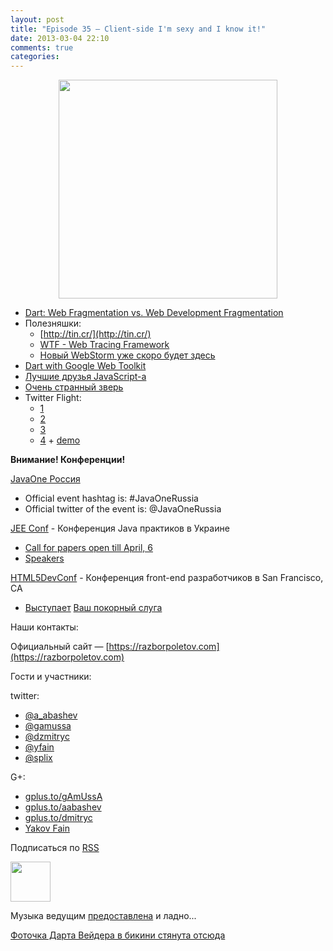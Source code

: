 ```yaml
---
layout: post
title: "Episode 35 — Client-side I'm sexy and I know it!"
date: 2013-03-04 22:10
comments: true
categories: 
---
```


<div class="separator" style="clear: both; text-align: center;">
<a href="https://razborpoletov.com/images/razbor_35_text.jpg" imageanchor="1" style="margin-left: 1em; margin-right: 1em;"><img border="0" height="350" src="https://razborpoletov.com/images/razbor_35_text.jpg" width="350" /></a></div>


 - [Dart: Web Fragmentation vs. Web Development Fragmentation](http://zef.me/4835/dart-web-fragmentation-vs-web-development-fragmentation)
 - Полезняшки:
     - [http://tin.cr/](http://tin.cr/)
     - [WTF - Web Tracing Framework](https://github.com/google/tracing-framework) 
     - [Новый WebStorm уже скоро будет здесь ](http://www.jetbrains.com/webstorm/nextversion/index.html )
 - [Dart with Google Web Toolkit](http://news.dartlang.org/2013/02/dart-with-google-web-toolkit.html?m=1)
 - [Лучшие друзья JavaScript-а](http://smthngsmwhr.wordpress.com/2013/02/25/javascript-and-friends-coffeescript-dart-and-typescript/
)
- [Очень странный зверь](http://wiki.apidesign.org/wiki/Bck2Brwsr)
- Twitter Flight:
     - [1](http://engineering.twitter.com/2013/01/introducing-flight-web-application.html)
     - [2](http://twitter.github.com/flight/)
     - [3](http://www.infoq.com/news/2013/02/Twitter-Flight)
     - [4](https://github.com/addyosmani/todomvc/tree/gh-pages/dependency-examples/flight) + [demo](http://todomvc.com/dependency-examples/flight/)

**Внимание! Конференции!**

[JavaOne Россия](http://javaone.ru)

- Official event hashtag is: #JavaOneRussia
- Official twitter of the event is: @JavaOneRussia 

[JEE Conf](http://jeeconf.com) - Конференция Java практиков в Украине

- [Call for papers open till April, 6](https://docs.google.com/spreadsheet/viewform?formkey=dHR5NjhBU2M3OVQyX1djV29fY0FSbXc6MA)
- [Speakers](http://jeeconf.com/speakers/)

[HTML5DevConf](http://html5devconf.com/) - Конференция front-end разработчиков в San Francisco, CA
- [Выступает](http://html5devconf.com/sessions.html#v_gamov) [Ваш покорный слуга](http://html5devconf.com/speakers.html#v_gamov)

Наши контакты:

Официальный сайт — [https://razborpoletov.com](https://razborpoletov.com)

Гости и участники:

twitter: 

 * [@a_abashev](https://twitter.com/#!/a_abashev) 
 * [@gamussa](https://twitter.com/#!/gamussa)
 * [@dzmitryc](https://twitter.com/#!/dzmitryc)
 * [@yfain](https://twitter.com/yfain)
 * [@splix](https://twitter.com/splix)

G+:

 * [gplus.to/gAmUssA](http://gplus.to/gAmUssA) 
 * [gplus.to/aabashev](http://gplus.to/aabashev) 
 * [gplus.to/dmitryc](http://gplus.to/dmitryc)
 * [Yakov Fain](https://plus.google.com/116033097136007429330/posts)

<!-- player goes here-->

<audio preload="none">
  <source src="http://traffic.libsyn.com/razborpoletov/razbor_35.mp3" type="audio/mp3" />
  Your browser does not support the audio tag.
</audio>

Подписаться по [RSS](http://feeds.feedburner.com/razbor-podcast)

<!-- episode file link goes here-->
<a href="http://traffic.libsyn.com/razborpoletov/razbor_35.mp3" imageanchor="1" style="clear: left; margin-bottom: 1em; margin-left: auto; margin-right: 2em;"><img border="0" height="64" src="http://2.bp.blogspot.com/-qkfh8Q--dks/T0gixAMzuII/AAAAAAAAHD0/O5LbF3vvBNQ/s200/1330127522_mp3.png" width="64" /></a>

Музыка ведущим [предоставлена](http://www.audiobank.fm/single-music/27/111/More-And-Less/) и ладно...

[Фоточка Дарта Вейдера в бикини стянута отсюда](http://www.flickr.com/photos/thephotofiend/6808465352/)
